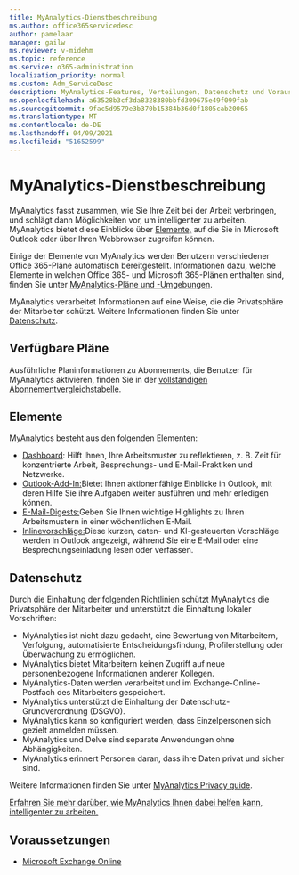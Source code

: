 ```yaml
---
title: MyAnalytics-Dienstbeschreibung
ms.author: office365servicedesc
author: pamelaar
manager: gailw
ms.reviewer: v-midehm
ms.topic: reference
ms.service: o365-administration
localization_priority: normal
ms.custom: Adm_ServiceDesc
description: MyAnalytics-Features, Verteilungen, Datenschutz und Voraussetzungen
ms.openlocfilehash: a63528b3cf3da8328380bbfd309675e49f099fab
ms.sourcegitcommit: 9fac5d9579e3b370b15384b36d0f1805cab20065
ms.translationtype: MT
ms.contentlocale: de-DE
ms.lasthandoff: 04/09/2021
ms.locfileid: "51652599"
---
```

# <a name="myanalytics-service-description"></a>MyAnalytics-Dienstbeschreibung

MyAnalytics fasst zusammen, wie Sie Ihre Zeit bei der Arbeit verbringen, und schlägt dann Möglichkeiten vor, um intelligenter zu arbeiten. MyAnalytics bietet diese Einblicke über [Elemente,](#elements) auf die Sie in Microsoft Outlook oder über Ihren Webbrowser zugreifen können.

Einige der Elemente von MyAnalytics werden Benutzern verschiedener Office 365-Pläne automatisch bereitgestellt. Informationen dazu, welche Elemente in welchen Office 365- und Microsoft 365-Plänen enthalten sind, finden Sie unter [MyAnalytics-Pläne und -Umgebungen](/workplace-analytics/myanalytics/overview/plans-environments).  

MyAnalytics verarbeitet Informationen auf eine Weise, die die Privatsphäre der Mitarbeiter schützt. Weitere Informationen finden Sie unter [Datenschutz](#data-privacy).

## <a name="available-plans"></a>Verfügbare Pläne

Ausführliche Planinformationen zu Abonnements, die Benutzer für MyAnalytics aktivieren, finden Sie in der [vollständigen Abonnementvergleichstabelle](https://go.microsoft.com/fwlink/?linkid=2139145).

## <a name="elements"></a>Elemente

MyAnalytics besteht aus den folgenden Elementen:

* [Dashboard](/workplace-analytics/myanalytics/use/dashboard-2): Hilft Ihnen, Ihre Arbeitsmuster zu reflektieren, z. B. Zeit für konzentrierte Arbeit, Besprechungs- und E-Mail-Praktiken und Netzwerke.
* [Outlook-Add-In:](/workplace-analytics/myanalytics/use/add-in)Bietet Ihnen aktionenfähige Einblicke in Outlook, mit deren Hilfe Sie ihre Aufgaben weiter ausführen und mehr erledigen können.
* [E-Mail-Digests:](/workplace-analytics/myanalytics/use/email-digest-2)Geben Sie Ihnen wichtige Highlights zu Ihren Arbeitsmustern in einer wöchentlichen E-Mail.
* [Inlinevorschläge:](/workplace-analytics/myanalytics/use/mya-notifications)Diese kurzen, daten- und KI-gesteuerten Vorschläge werden in Outlook angezeigt, während Sie eine E-Mail oder eine Besprechungseinladung lesen oder verfassen.

## <a name="data-privacy"></a>Datenschutz

Durch die Einhaltung der folgenden Richtlinien schützt MyAnalytics die Privatsphäre der Mitarbeiter und unterstützt die Einhaltung lokaler Vorschriften:

* MyAnalytics ist nicht dazu gedacht, eine Bewertung von Mitarbeitern, Verfolgung, automatisierte Entscheidungsfindung, Profilerstellung oder Überwachung zu ermöglichen.
* MyAnalytics bietet Mitarbeitern keinen Zugriff auf neue personenbezogene Informationen anderer Kollegen.
* MyAnalytics-Daten werden verarbeitet und im Exchange-Online-Postfach des Mitarbeiters gespeichert.
* MyAnalytics unterstützt die Einhaltung der Datenschutz-Grundverordnung (DSGVO).
* MyAnalytics kann so konfiguriert werden, dass Einzelpersonen sich gezielt anmelden müssen.
* MyAnalytics und Delve sind separate Anwendungen ohne Abhängigkeiten.
* MyAnalytics erinnert Personen daran, dass ihre Daten privat und sicher sind.

Weitere Informationen finden Sie unter [MyAnalytics Privacy guide](/workplace-analytics/myanalytics/overview/privacy-guide).

[Erfahren Sie mehr darüber, wie MyAnalytics Ihnen dabei helfen kann, intelligenter zu arbeiten.](https://products.office.com/business/myanalytics-personal-analytics)

## <a name="prerequisites"></a>Voraussetzungen

* [Microsoft Exchange Online](./exchange-online-service-description/exchange-online-service-description.md)